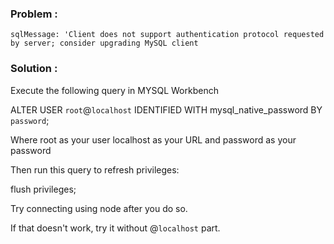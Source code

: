 ### Problem :

`sqlMessage: 'Client does not support authentication protocol requested by server; consider upgrading MySQL client`

### Solution : 

Execute the following query in MYSQL Workbench

ALTER USER `root`@`localhost` IDENTIFIED WITH mysql_native_password BY `password`;

Where root as your user localhost as your URL and password as your password

Then run this query to refresh privileges:

flush privileges;

Try connecting using node after you do so.

If that doesn't work, try it without @`localhost` part.
